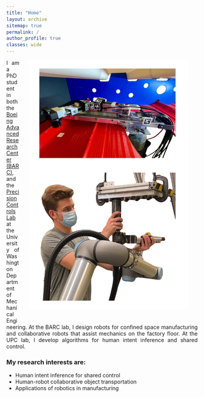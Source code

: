 ```yaml
---
title: "Home"
layout: archive
sitemap: true
permalink: /
author_profile: true
classes: wide
---
```


<img src="/assets/images/home_image.jpg" width="420px" align="right" style="display:block;margin-bottom:25px;margin-left:auto;margin-right:auto;padding-left: 25px;padding-right: 25px;" z-index="1" /> 


<p style="text-align: justify">
I am a PhD student in both the <a href="https://depts.washington.edu/barc/node/1">Boeing Advanced Research Center (BARC)</a>, and the <a href="http://faculty.washington.edu/devasia/">Precision Controls Lab</a> at the University of Washington Department of Mechanical Engineering. At the BARC lab, I design robots for confined space manufacturing and collaborative robots that assist mechanics on the factory floor. At the UPC lab, I develop algorithms for human intent inference and shared control.
</p>


### My research interests are:
- Human intent inference for shared control
- Human-robot collaborative object transportation
- Applications of robotics in manufacturing


